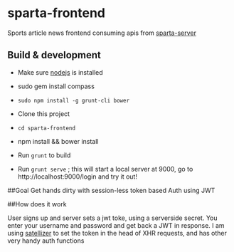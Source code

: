 # sparta-frontend

Sports article news frontend consuming apis from [sparta-server](https://github.com/dbajpeyi/sparta-server)

## Build & development

- Make sure [nodejs](https://nodejs.org/en/download/) is installed

- sudo gem install compass

- `sudo npm install -g grunt-cli bower`

- Clone this project

- `cd sparta-frontend`    

- npm install  && bower install

- Run `grunt` to build 

- Run `grunt serve` ; this will start a local server at 9000, go to http://localhost:9000/login and try it out!



##Goal
Get hands dirty with session-less token based Auth using JWT

##How does it work

User signs up and server sets a jwt toke, using a serverside secret. You enter your username and password and get back a JWT in response.
I am using [satellizer](https://github.com/sahat/satellizer) to set the token in the head of XHR requests, and has other very handy auth functions 
